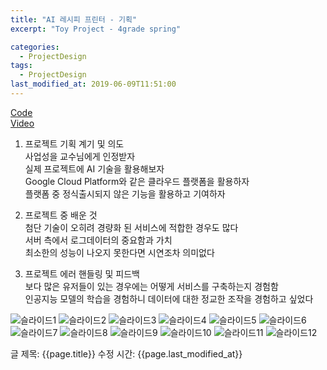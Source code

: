 ```yaml
---
title: "AI 레시피 프린터 - 기획"
excerpt: "Toy Project - 4grade spring"

categories:
  - ProjectDesign
tags:
  - ProjectDesign
last_modified_at: 2019-06-09T11:51:00
---
```

[Code](https://github.com/ahg223/RecipePrinter_GCP)  
[Video](https://youtu.be/KZbDgwNwYfQ)

1. 프로젝트 기획 계기 및 의도   
사업성을 교수님에게 인정받자   
실제 프로젝트에 AI 기술을 활용해보자  
Google Cloud Platform와 같은 클라우드 플랫폼을 활용하자  
플랫폼 중 정식출시되지 않은 기능을 활용하고 기여하자  

2. 프로젝트 중 배운 것      
첨단 기술이 오히려 경량화 된 서비스에 적합한 경우도 많다     
서버 측에서 로그데이터의 중요함과 가치   
최소한의 성능이 나오지 못한다면 시연조차 의미없다  

3. 프로젝트 에러 핸들링 및 피드백   
보다 많은 유저들이 있는 경우에는 어떻게 서비스를 구축하는지 경험함   
인공지능 모델의 학습을 경험하니 데이터에 대한 정교한 조작을 경험하고 싶었다   

![슬라이드1](https://user-images.githubusercontent.com/34998051/68071701-41bd8b80-fdc0-11e9-9c98-fcaf0f1d36c8.jpeg)
![슬라이드2](https://user-images.githubusercontent.com/34998051/68071702-41bd8b80-fdc0-11e9-9f09-26d2a9c0086a.jpeg)
![슬라이드3](https://user-images.githubusercontent.com/34998051/68071703-41bd8b80-fdc0-11e9-8ed7-5139c4560f43.jpeg)
![슬라이드4](https://user-images.githubusercontent.com/34998051/68071704-41bd8b80-fdc0-11e9-89cd-6d8ae7b51199.jpeg)
![슬라이드5](https://user-images.githubusercontent.com/34998051/68071705-42562200-fdc0-11e9-99ff-d7dbff94e4f4.jpeg)
![슬라이드6](https://user-images.githubusercontent.com/34998051/68071706-42562200-fdc0-11e9-9101-684a0fcca4b6.jpeg)
![슬라이드7](https://user-images.githubusercontent.com/34998051/68071707-42562200-fdc0-11e9-8237-88fac6d27c53.jpeg)
![슬라이드8](https://user-images.githubusercontent.com/34998051/68071708-42eeb880-fdc0-11e9-94aa-57355d165ab8.jpeg)
![슬라이드9](https://user-images.githubusercontent.com/34998051/68071709-42eeb880-fdc0-11e9-8274-46f2479822d4.jpeg)
![슬라이드10](https://user-images.githubusercontent.com/34998051/68071710-42eeb880-fdc0-11e9-99d6-fb8d8a5c8bd2.jpeg)
![슬라이드11](https://user-images.githubusercontent.com/34998051/68071711-42eeb880-fdc0-11e9-8a27-681db0d60fe4.jpeg)
![슬라이드12](https://user-images.githubusercontent.com/34998051/68071712-43874f00-fdc0-11e9-8fde-3e69e1d54a8f.jpeg)


글 제목: {{page.title}}
수정 시간: {{page.last_modified_at}}

